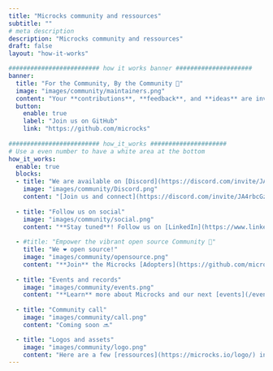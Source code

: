 ```yaml
---
title: "Microcks community and ressources"
subtitle: ""
# meta description
description: "Microcks community and ressources"
draft: false
layout: "how-it-works"

######################### how it works banner #####################
banner:
  title: "For the Community, By the Community 🙌"
  image: "images/community/maintainers.png"
  content: "Your **contributions**, **feedback**, and **ideas** are invaluable as we continue to enhance the [Microcks](https://github.com/microcks) **project** & **ecosystem**. Together, we can make API mocking and testing more **accessible and efficient for developers** worldwide."
  button:
    enable: true
    label: "Join us on GitHub"
    link: "https://github.com/microcks"
      
######################### how_it_works #####################
# Use a even number to have a white area at the bottom
how_it_works:
  enable: true
  blocks:
  - title: "We are available on [Discord](https://discord.com/invite/JA4rbcGzk7)"
    image: "images/community/Discord.png"
    content: "[Join us and connect](https://discord.com/invite/JA4rbcGzk7) with fellow enthusiasts.<br>Let's build an even **stronger community together**!"
          
  - title: "Follow us on social"
    image: "images/community/social.png"
    content: "**Stay tuned**! Follow us on [LinkedIn](https://www.linkedin.com/company/microcks/), [Twitter](https://twitter.com/microcksio), [Mastodon](https://mastodon.social/@microcksio) and our [YouTube](https://www.youtube.com/c/Microcks) channel!"
      
  - #title: "Empower the vibrant open source Community 🙌"
    title: "We ❤️ open source!"
    image: "images/community/opensource.png"
    content: "**Join** the Microcks [Adopters](https://github.com/microcks/.github/blob/main/ADOPTERS.md) lists, **report** [issues](https://github.com/microcks/microcks/issues), **suggest** [roadmap](https://github.com/orgs/microcks/projects/1) improvements, **curate** [documents](https://microcks.io/documentation/), **give** GitHub [stars](https://github.com/microcks/microcks) and [sponsorship](https://opencollective.com/microcks) or even **make** code [contributions](https://github.com/microcks/.github/blob/main/CONTRIBUTING.md)."
        
  - title: "Events and records"
    image: "images/community/events.png"
    content: "**Learn** more about Microcks and our next [events](/events/), review or watch our [past recordings talks](/events/) ..."
      
  - title: "Community call"
    image: "images/community/call.png"
    content: "Coming soon 🔜"

  - title: "Logos and assets"
    image: "images/community/logo.png"
    content: "Here are a few [ressources](https://microcks.io/logo/) in case you want to **show off your support** for Microcks, **integrate** Microcks, or want to **link back** to us. Please feel **free to borrow** these!" 
---
```

